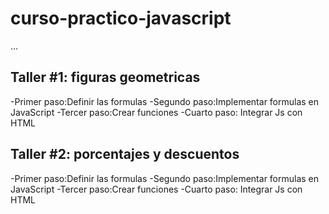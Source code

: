 # curso-practico-javascript

...

## Taller #1: figuras geometricas

-Primer paso:Definir las formulas
-Segundo paso:Implementar formulas en JavaScript
-Tercer paso:Crear funciones
-Cuarto paso: Integrar Js con HTML

## Taller #2: porcentajes y descuentos

-Primer paso:Definir las formulas
-Segundo paso:Implementar formulas en JavaScript
-Tercer paso:Crear funciones
-Cuarto paso: Integrar Js con HTML